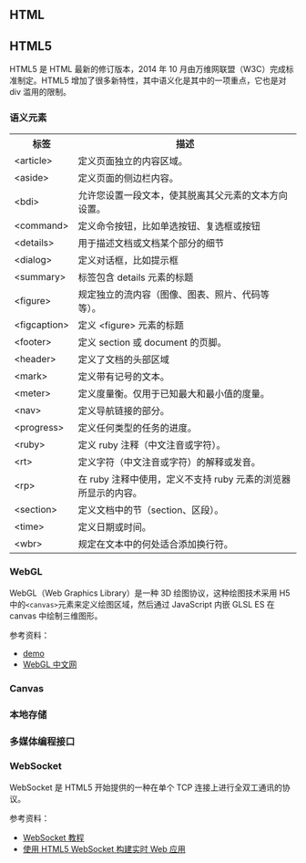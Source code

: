 ## HTML

## HTML5
HTML5 是 HTML 最新的修订版本，2014 年 10 月由万维网联盟（W3C）完成标准制定。HTML5 增加了很多新特性，其中语义化是其中的一项重点，它也是对 div 滥用的限制。

### 语义元素
<table><tbody><tr><th>标签
</th><th>描述
</th></tr><tr><td>&lt;article&gt;
</td><td>定义页面独立的内容区域。
</td></tr><tr><td>&lt;aside&gt;
</td><td>定义页面的侧边栏内容。
</td></tr><tr><td>&lt;bdi&gt;
</td><td>允许您设置一段文本，使其脱离其父元素的文本方向设置。
</td></tr><tr><td>&lt;command&gt;
</td><td>定义命令按钮，比如单选按钮、复选框或按钮
</td></tr><tr><td>&lt;details&gt;
</td><td>用于描述文档或文档某个部分的细节
</td></tr><tr><td>&lt;dialog&gt;
</td><td>定义对话框，比如提示框
</td></tr><tr><td>&lt;summary&gt;
</td><td>标签包含 details 元素的标题
</td></tr><tr><td>&lt;figure&gt;
</td><td>规定独立的流内容（图像、图表、照片、代码等等）。
</td></tr><tr><td>&lt;figcaption&gt;
</td><td>定义 &lt;figure&gt; 元素的标题
</td></tr><tr><td>&lt;footer&gt;
</td><td>定义 section 或 document 的页脚。
</td></tr><tr><td>&lt;header&gt;
</td><td>定义了文档的头部区域
</td></tr><tr><td>&lt;mark&gt;
</td><td>定义带有记号的文本。
</td></tr><tr><td>&lt;meter&gt;
</td><td>定义度量衡。仅用于已知最大和最小值的度量。
</td></tr><tr><td>&lt;nav&gt;
</td><td>定义导航链接的部分。
</td></tr><tr><td>&lt;progress&gt;
</td><td>定义任何类型的任务的进度。
</td></tr><tr><td>&lt;ruby&gt;
</td><td>定义 ruby 注释（中文注音或字符）。
</td></tr><tr><td>&lt;rt&gt;
</td><td>定义字符（中文注音或字符）的解释或发音。
</td></tr><tr><td>&lt;rp&gt;
</td><td>在 ruby 注释中使用，定义不支持 ruby 元素的浏览器所显示的内容。
</td></tr><tr><td>&lt;section&gt;
</td><td>定义文档中的节（section、区段）。
</td></tr><tr><td>&lt;time&gt;
</td><td>定义日期或时间。
</td></tr><tr><td>&lt;wbr&gt;
</td><td>规定在文本中的何处适合添加换行符。
</td></tr></tbody></table>

### WebGL
WebGL（Web Graphics Library）是一种 3D 绘图协议，这种绘图技术采用 H5 中的`<canvas>`元素来定义绘图区域，然后通过 JavaScript 内嵌 GLSL ES 在 canvas 中绘制三维图形。

参考资料：
- [demo](./webGL/demo.html)
- [WebGL 中文网](http://www.hewebgl.com/)

### Canvas

### 本地存储

### 多媒体编程接口

### WebSocket
WebSocket 是 HTML5 开始提供的一种在单个 TCP 连接上进行全双工通讯的协议。

参考资料：
- [WebSocket 教程](http://www.ruanyifeng.com/blog/2017/05/websocket.html)
- [使用 HTML5 WebSocket 构建实时 Web 应用](https://www.ibm.com/developerworks/cn/web/1112_huangxa_websocket/)

